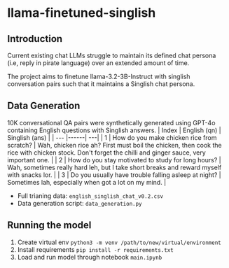 # llama-finetuned-singlish

## Introduction
Current existing chat LLMs struggle to maintain its defined chat persona (i.e, reply in pirate language) over an extended amount of time.

The project aims to finetune llama-3.2-3B-Instruct with singlish conversation pairs such that it maintains a Singlish chat persona.

## Data Generation
10K conversational QA pairs were synthetically generated using GPT-4o containing English questions with Singlish answers.
| Index | English (qn) | Singlish (ans) |
| --- |------| ---|
| 1 | How do you make chicken rice from scratch? | Wah, chicken rice ah? First must boil the chicken, then cook the rice with chicken stock. Don't forget the chilli and ginger sauce, very important one. |
| 2 | How do you stay motivated to study for long hours? | Wah, sometimes really hard leh, but I take short breaks and reward myself with snacks lor. |
| 3 | Do you usually have trouble falling asleep at night? | Sometimes lah, especially when got a lot on my mind. |

- Full trianing data: `english_singlish_chat_v0.2.csv`
- Data generation script: `data_generation.py`


## Running the model
1. Create virtual env `python3 -m venv /path/to/new/virtual/environment`
2. Install requirements `pip install -r requirements.txt`
3. Load and run model through notebook `main.ipynb`
